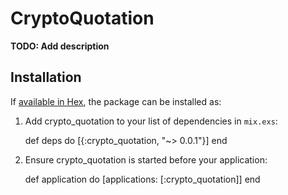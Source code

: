 # CryptoQuotation

**TODO: Add description**

## Installation

If [available in Hex](https://hex.pm/docs/publish), the package can be installed as:

  1. Add crypto_quotation to your list of dependencies in `mix.exs`:

        def deps do
          [{:crypto_quotation, "~> 0.0.1"}]
        end

  2. Ensure crypto_quotation is started before your application:

        def application do
          [applications: [:crypto_quotation]]
        end

